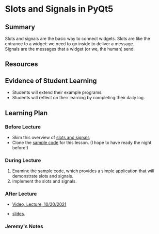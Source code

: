 
# Slots and Signals in PyQt5                                  

## Summary

Slots and signals are the basic way to connect widgets.  Slots are like
the entrance to a widget: we need to go inside to deliver a message.  
Signals are the messages that a widget (or we, the human) send.

## Resources

##  Evidence of Student Learning

  - Students will extend their example programs.
  - Students will reflect on their learning by completing their daily log.

## Learning Plan

### Before Lecture

  - Skim this overview of [slots and signals](https://www.riverbankcomputing.com/static/Docs/PyQt5/signals_slots.html)
  - Clone the [sample code](tbd) for this lesson.  (I hope to have ready the night before!)

### During Lecture

  1. Examine the sample code, which provides a simple application that will demonstrate 
     slots and signals.
  2. Implement the slots and signals.  

### After Lecture

 - [Video, Lecture, 10/20/2021](https://mediasite.k-state.edu/mediasite/Play/808754c7eae34529aa44a96b5a4c7afb1d) 

 - [slides](https://github.com/robertsj/me701/blob/f2020/lectures/GraphicalUserInterfaces2.ipynb). 


### Jeremy's Notes


<!--  

NOTES TO SELF




-->
